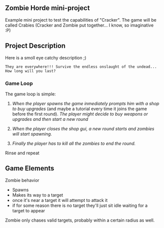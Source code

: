 ## Zombie Horde mini-project
Example mini project to test the capabilities of "Cracker". 
The game will be called Crabies (Cracker and Zombie put together... I know, so imaginative :P)

## Project Description
Here is a smoll eye catchy description ;)

```
They are everywhere!!! Survive the endless onslaught of the undead... How long will you last?
```

### Game Loop
The game loop is simple:

1. *When the player spawns the game inmediately prompts him with a shop to buy upgrades* (and maybe a tutorial every time it joins the game before the first round). *The player might decide to buy weapons or upgrades and then start a new round*

2. *When the player closes the shop gui, a new round starts and zombies will start spawning.*

3. *Finally the player has to kill all the zombies to end the round.* 

Rinse and repeat
<br>

## Game Elements

Zombie behavior
- Spawns
- Makes its way to a target
- once it's near a target it will attempt to attack it
- if for some reason there is no target they'll just sit idle waiting for a target to appear

Zombie only chases valid targets, probably within a certain radius as well.









